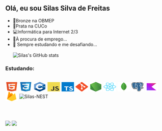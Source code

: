## Olá, eu sou Silas Silva de Freitas

- 🥉Bronze na OBMEP
- 🥈Prata na CUCo
- 💻Informática para Internet 2/3
- 💼À procura de emprego...
- 🤔 Sempre estudando e me desafiando...
<br><br>
![Silas's GitHub stats](https://github-readme-stats.vercel.app/api?username=devsilasfreitas&theme=radical&show_icons=true)  

### Estudando:

<div style="display: inline_block"><br> 
  
  <img align="center" alt="Silas-HTML" height="30" width="40" src="https://raw.githubusercontent.com/devicons/devicon/master/icons/html5/html5-original.svg">
  <img align="center" alt="Silas-CSS" height="30" width="40" src="https://raw.githubusercontent.com/devicons/devicon/master/icons/css3/css3-original.svg">
  <img align="center" alt="Silas-CPP" height="30" width="40" src="https://raw.githubusercontent.com/devicons/devicon/master/icons/cplusplus/cplusplus-original.svg" />
  <img align="center" alt="Silas-JS" height="30" width="40" src="https://raw.githubusercontent.com/devicons/devicon/master/icons/javascript/javascript-original.svg" />
  <img align="center" alt="Silas-TS" height="30" width="40" src="https://raw.githubusercontent.com/devicons/devicon/master/icons/typescript/typescript-original.svg" />
  <img align="center" alt="Silas-GIT" height="30" width="40" src="https://raw.githubusercontent.com/devicons/devicon/master/icons/git/git-original.svg" />
  <img align="center" alt="Silas-NODEJS" height="30" width="40" src="https://raw.githubusercontent.com/devicons/devicon/master/icons/nodejs/nodejs-original.svg" />
  <img align="center" alt="Silas-REACT" height="30" width="40" src="https://raw.githubusercontent.com/devicons/devicon/master/icons/react/react-original.svg" />
  <img align="center" alt="Silas-MONGODB" height="30" width="40" src="https://raw.githubusercontent.com/devicons/devicon/master/icons/mongodb/mongodb-original.svg" />
  <img align="center" alt="Silas-POSTGRESQL" height="30" width="40" src="https://raw.githubusercontent.com/devicons/devicon/master/icons/postgresql/postgresql-original.svg" />
  <img align="center" alt="Silas-KOTLIN" height="30" width="40" src="https://raw.githubusercontent.com/devicons/devicon/master/icons/kotlin/kotlin-original.svg" />
  <img align="center" alt="Silas-FIREBASE" height="30" width="40" src="https://raw.githubusercontent.com/devicons/devicon/master/icons/firebase/firebase-original.svg" />
  <img align="center" alt="Silas-NEST" height="30" width="40" src="https://raw.githubusercontent.com/devicons/devicon/master/icons/nest/nest-original.svg" />
  
  <br><br>

   <a href="https://instagram.com/silas_sf" target="_blank"><img src="https://img.shields.io/badge/-Instagram-%23E4405F?style=for-the-badge&logo=instagram&logoColor=white"></a>
   <a href="https://linkedin.com/in/silas-silva-de-freitas" target="_blank"><img src="https://img.shields.io/badge/-Linkedin-%23E4405F?style=for-the-badge&logo=linkedin&logoColor=white"></a>
  
